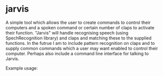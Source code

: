 # jarvis
A simple tool which allows the user to create commands to control their computers and a spoken command or certain number of claps to activate their function. "Jarvis" will handle recognising speech (using SpechRecognition library) and claps and matching these to the supplied functions. In the futrue I am to include pattern recognition on claps and to supply common commands which a user may want enabled to control their computer. Perhaps also include a command line interface for talking to Jarvis.

Example usage:
